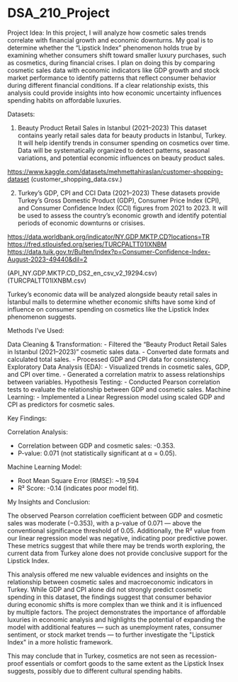 # DSA_210_Project


Project Idea:
In this project, I will analyze how cosmetic sales trends correlate with financial growth and economic downturns. My goal is to determine whether the “Lipstick Index” phenomenon holds true by examining whether consumers shift toward smaller luxury purchases, such as cosmetics, during financial crises. I plan on doing this by comparing cosmetic sales data with economic indicators like GDP growth and stock market performance to identify patterns that reflect consumer behavior during different financial conditions. If a clear relationship exists, this analysis could provide insights into how economic uncertainty influences spending habits on affordable luxuries. 

Datasets:

1. Beauty Product Retail Sales in Istanbul (2021–2023)
This dataset contains yearly retail sales data for beauty products in Istanbul, Turkey.
It will help identify trends in consumer spending on cosmetics over time.
Data will be systematically organized to detect patterns, seasonal variations, and potential economic influences on beauty product sales.

https://www.kaggle.com/datasets/mehmettahiraslan/customer-shopping-dataset
(customer_shopping_data.csv.)


2. Turkey’s GDP, CPI and CCI Data (2021–2023)
These datasets provide Turkey’s Gross Domestic Product (GDP), Consumer Price Index (CPI), and Consumer Confidence Index (CCI) figures from 2021 to 2023.
It will be used to assess the country’s economic growth and identify potential periods of economic downturns or crisises.

https://data.worldbank.org/indicator/NY.GDP.MKTP.CD?locations=TR
https://fred.stlouisfed.org/series/TURCPALTT01IXNBM
https://data.tuik.gov.tr/Bulten/Index?p=Consumer-Confidence-Index-August-2023-49440&dil=2

(API_NY.GDP.MKTP.CD_DS2_en_csv_v2_19294.csv)
(TURCPALTT01IXNBM.csv)

Turkey’s economic data will be analyzed alongside beauty retail sales in İstanbul malls to determine whether economic shifts have some kind of influence on consumer spending on cosmetics like the Lipstick Index phenomenon suggests. 

Methods I’ve Used:

Data Cleaning & Transformation:
	- Filtered the “Beauty Product Retail Sales in Istanbul (2021–2023)” cosmetic sales data.
	- Converted date formats and calculated total sales.
	- Processed GDP and CPI data for consistency.
Exploratory Data Analysis (EDA):
	- Visualized trends in cosmetic sales, GDP, and CPI over time.
	- Generated a correlation matrix to assess relationships between variables.
Hypothesis Testing:
	- Conducted Pearson correlation tests to evaluate the relationship between GDP and cosmetic sales.
Machine Learning:
	- Implemented a Linear Regression model using scaled GDP and CPI as predictors for cosmetic sales.

Key Findings:

Correlation Analysis:
- Correlation between GDP and cosmetic sales: -0.353.
- P-value: 0.071 (not statistically significant at α = 0.05).

Machine Learning Model:
- Root Mean Square Error (RMSE): ~19,594
- R² Score: -0.14 (indicates poor model fit).

My Insights and Conclusion: 

The observed Pearson correlation coefficient between GDP and cosmetic sales was moderate (−0.353), with a p-value of 0.071 — above the conventional significance threshold of 0.05. Additionally, the R² value from our linear regression model was negative, indicating poor predictive power. These metrics suggest that while there may be trends worth exploring, the current data from Turkey alone does not provide conclusive support for the Lipstick Index.

This analysis offered me new valuable evidences and insights on the relationship between cosmetic sales and macroeconomic indicators in Turkey. While GDP and CPI alone did not strongly predict cosmetic spending in this dataset, the findings suggest that consumer behavior during economic shifts is more complex than we think and it is influenced by multiple factors. The project demonstrates the importance of affordable luxuries in economic analysis and highlights the potential of expanding the model with additional features — such as unemployment rates, consumer sentiment, or stock market trends — to further investigate the "Lipstick Index" in a more holistic framework.

This may conclude that in Turkey, cosmetics are not seen as recession-proof essentials or comfort goods to the same extent as the Lipstick Insex suggests, possibly due to different cultural spending habits.



